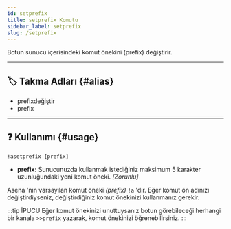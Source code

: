 ```yaml
---
id: setprefix
title: setprefix Komutu
sidebar_label: setprefix
slug: /setprefix
---
```

Botun sunucu içerisindeki komut önekini (prefix) değiştirir.

---

## 🏷️ Takma Adları {#alias}

- prefixdeğiştir
- prefix

---

## ❓ Kullanımı {#usage}

`!asetprefix [prefix]`

- **prefix:** Sunucunuzda kullanmak istediğiniz maksimum 5 karakter uzunluğundaki yeni komut öneki. *[Zorunlu]*

Asena 'nın varsayılan komut öneki *(prefix)* `!a` 'dır.
Eğer komut ön adınızı değiştirdiyseniz, değiştirdiğiniz komut önekinizi kullanmanız gerekir.

:::tip İPUCU
Eğer komut önekinizi unuttuysanız botun görebileceği herhangi bir kanala `>>prefix` yazarak, komut önekinizi öğrenebilirsiniz.
:::

